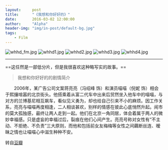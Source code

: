 ```yaml
---
layout:     post
title:      "《我想和你好好的》"
date:       2016-03-02 12:00:00
author:     "Alpha"
header-img: "img/in-post/default-bg.jpg"
tags:
    - Film
---
```


![whhd_fm.jpg](http://imgchr.com/images/whhd_fm.jpg)
![whhd1.jpg](http://imgchr.com/images/whhd1.jpg)
![whhd2.jpg](http://imgchr.com/images/whhd2.jpg)
![whhd3.jpg](http://imgchr.com/images/whhd3.jpg)
![whhd4.jpg](http://imgchr.com/images/whhd4.jpg)

---

==这任然是一部低分片，但是我很喜欢这种略写实的故事。==

>我想和你好好的的剧情简介

　　2006年，某广告公司文案蒋亮亮（冯绍峰 饰）和演员喵喵（倪妮 饰）相会于熙攘喧嚣的北京街头。他搭乘着从富二代车中出来后贸然坐入他车中的喵喵，与对方的兰博基尼相互飙车，看似见义勇为，却也给自己引来不小的麻烦。因工作关系，亮亮与喵喵再度相逢，二人相谈甚欢，别样的情感在彼此心底悄然升起。闹市的莫大孤独感，最终让两人走到一起。他们在北京一角同居，体会着属于两人的微妙幸福感。只是虚妄的幸福过后，裂痕在他们心间产生。亮亮号称对女性有“不主动、不拒绝、不负责”三大原则，而他和包括前女友梅梅等女性之间藕断丝连、暧昧之情也让喵喵心中滋生种种不安。

转自[豆瓣](http://movie.douban.com/subject/20444530/)

